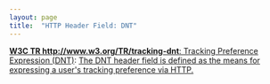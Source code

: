 ```yaml
---
layout: page
title:  "HTTP Header Field: DNT"
---
```


[**W3C TR http://www.w3.org/TR/tracking-dnt**: Tracking Preference Expression (DNT)](/specs/W3C/TR/tracking-dnt "This specification defines the technical mechanisms for expressing a tracking preference via the DNT request header field in HTTP, via an HTML DOM property readable by embedded scripts, and via properties accessible to various user agent plug-in or extension APIs. It also defines mechanisms for sites to signal whether and how they honor this preference, both in the form of a machine-readable tracking status resource at a well-known location and via a &#34;Tk&#34; response header field, and a mechanism for allowing the user to approve exceptions to DNT as desired."): [The DNT header field is defined as the means for expressing a user's tracking preference via HTTP.](http://www.w3.org/TR/tracking-dnt/#dnt-header-field)

